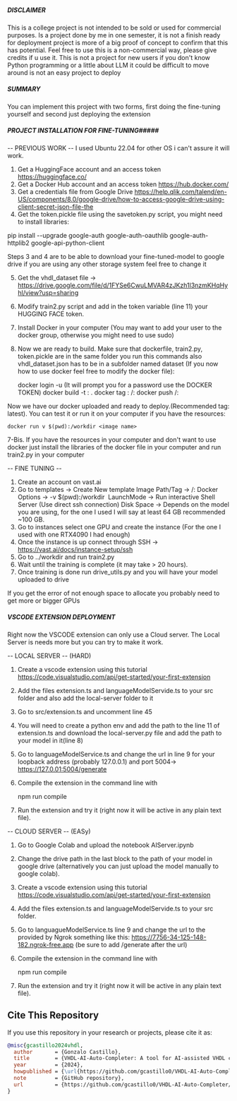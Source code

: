 ##### DISCLAIMER #####
This is a college project is not intended to be sold or used for commercial purposes. Is a project done by me in one semester, it is not a finish ready for deployment project is more of a big proof of concept to confirm that this has potential. Feel free to use this is a non-commercial way, please give credits if u use it. This is not a project for new users if you don't know Python programming or a little about LLM it could be difficult to move around is not an easy project to deploy

##### SUMMARY #####

You can implement this project with two forms, first doing the fine-tuning yourself and second just deploying the extension

##### PROJECT INSTALLATION FOR FINE-TUNING#####
-- PREVIOUS WORK --
I used Ubuntu 22.04 for other OS i can't assure it will work.
1. Get a HuggingFace account and an access token https://huggingface.co/
2. Get a Docker Hub account and an access token https://hub.docker.com/
3. Get a credentials file from Google Drive https://help.qlik.com/talend/en-US/components/8.0/google-drive/how-to-access-google-drive-using-client-secret-json-file-the
4. Get the token.pickle file using the savetoken.py script, you might need to install libraries:

pip install --upgrade google-auth google-auth-oauthlib google-auth-httplib2 google-api-python-client

Steps 3 and 4 are to be able to download your fine-tuned-model to google drive if you are using any other storage system feel free to change it

5. Get the vhdl_dataset file -> https://drive.google.com/file/d/1FYSe6CwuLMVAR4zJKzh1l3nzmKHqHyhl/view?usp=sharing
6. Modify train2.py script and add in the token variable (line 11) your HUGGING FACE token.
7. Install Docker in your computer (You may want to add your user to the docker group, otherwise you might need to use sudo) 
8. Now we are ready to build. Make sure that dockerfile, train2.py, token.pickle are in the same folder you run this commands also vhdl_dataset.json has to be in a subfolder named dataset (If you now how to use docker feel free to modify the docker file):

    docker login -u <your username> (It will prompt you for a password use the DOCKER TOKEN)
    docker build -t <image name>:<tag> .
    docker tag <image name>:<tag> <docker username>/<image name>:<tag>
    docker push <docker username>/<image name>:<tag>
    
Now we have our docker uploaded and ready to deploy.(Recommended tag: latest). You can test it or run it on your computer if you have the resources:
    
    docker run v $(pwd):/workdir <image name>

7-Bis. If you have the resources in your computer and don't want to use docker just install the libraries of the docker file in your computer and run train2.py in your computer

-- FINE TUNING --

1. Create an account on vast.ai
2. Go to templates -> Create New template
    Image Path/Tag -> <docker username>/<image name>:<tag>
    Docker Options ->  -v $(pwd):/workdir <image name>
    LaunchMode -> Run interactive Shell Server (Use direct ssh connection)
    Disk Space -> Depends on the model you are using, for the one I used I will say at least 64 GB recommended ~100 GB.
3. Go to instances select one GPU and create the instance (For the one I used with one RTX4090 I had enough)
4. Once the instance is up connect through SSH -> https://vast.ai/docs/instance-setup/ssh
5. Go to ../workdir and run train2.py
6. Wait until the training is complete (it may take > 20 hours).
7. Once training is done run drive_utils.py and you will have your model uploaded to drive

If you get the error of not enough space to allocate you probably need to get more or bigger GPUs

##### VSCODE EXTENSION DEPLOYMENT #####

Right now the VSCODE extension can only use a Cloud server. The Local Server is needs more but you can try to make it work.

-- LOCAL SERVER -- (HARD)
1. Create a vscode extension using this tutorial https://code.visualstudio.com/api/get-started/your-first-extension
2. Add the files extension.ts and languageModelServide.ts to your src folder and also add the local-server folder to it 
3. Go to src/extension.ts and uncomment line 45
4. You will need to create a python env and add the path to the line 11 of extension.ts and download the local-server.py file and add the path to your model in it(line 8)
5. Go to languageModelService.ts and change the url in line 9 for your loopback address (probably 127.0.0.1) and port 5004-> https://127.0.01:5004/generate
6. Compile the extension in the command line with 

    npm run compile

6. Run the extension and try it (right now it will be active in any plain text file).

-- CLOUD SERVER -- (EASy)
1. Go to Google Colab and upload the notebook AIServer.ipynb
2. Change the drive path in the last block to the path of your model in google drive (alternatively you can just upload the model manually to google colab).
3. Create a vscode extension using this tutorial https://code.visualstudio.com/api/get-started/your-first-extension
4. Add the files extension.ts and languageModelServide.ts to your src folder. 
    
5. Go to languagueModelService.ts line 9 and change the url to the provided by Ngrok something like this:
https://7756-34-125-148-182.ngrok-free.app (be sure to add /generate after the url)
6. Compile the extension in the command line with 

    npm run compile

7. Run the extension and try it (right now it will be active in any plain text file).


## Cite This Repository

If you use this repository in your research or projects, please cite it as:

```bibtex
@misc{gcastillo2024vhdl,
  author       = {Gonzalo Castillo},
  title        = {VHDL-AI-Auto-Completer: A tool for AI-assisted VHDL code completion},
  year         = {2024},
  howpublished = {\url{https://github.com/gcastillo0/VHDL-AI-Auto-Completer/tree/main}},
  note         = {GitHub repository},
  url          = {https://github.com/gcastillo0/VHDL-AI-Auto-Completer/tree/main}
}
